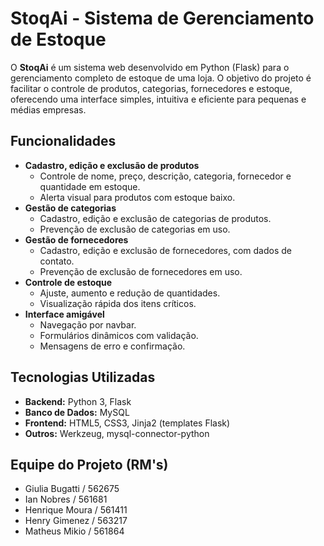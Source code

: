 # StoqAi - Sistema de Gerenciamento de Estoque

O **StoqAi** é um sistema web desenvolvido em Python (Flask) para o gerenciamento completo de estoque de uma loja. O objetivo do projeto é facilitar o controle de produtos, categorias, fornecedores e estoque, oferecendo uma interface simples, intuitiva e eficiente para pequenas e médias empresas.

## Funcionalidades

- **Cadastro, edição e exclusão de produtos**
  - Controle de nome, preço, descrição, categoria, fornecedor e quantidade em estoque.
  - Alerta visual para produtos com estoque baixo.
- **Gestão de categorias**
  - Cadastro, edição e exclusão de categorias de produtos.
  - Prevenção de exclusão de categorias em uso.
- **Gestão de fornecedores**
  - Cadastro, edição e exclusão de fornecedores, com dados de contato.
  - Prevenção de exclusão de fornecedores em uso.
- **Controle de estoque**
  - Ajuste, aumento e redução de quantidades.
  - Visualização rápida dos itens críticos.
- **Interface amigável**
  - Navegação por navbar.
  - Formulários dinâmicos com validação.
  - Mensagens de erro e confirmação.

## Tecnologias Utilizadas

- **Backend:** Python 3, Flask
- **Banco de Dados:** MySQL
- **Frontend:** HTML5, CSS3, Jinja2 (templates Flask)
- **Outros:** Werkzeug, mysql-connector-python

## Equipe do Projeto (RM's)
- Giulia Bugatti / 562675
- Ian Nobres / 561681
- Henrique Moura / 561411
- Henry Gimenez / 563217
- Matheus Mikio / 561864

